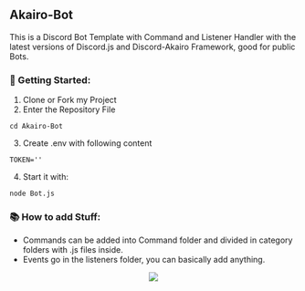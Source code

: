 ## Akairo-Bot
This is a Discord Bot Template with Command and Listener Handler with the latest versions of Discord.js and Discord-Akairo Framework, good for public Bots.

### 📒 Getting Started:

1. Clone or Fork my Project
2. Enter the Repository File
```` 
cd Akairo-Bot
````

3. Create .env with following content

````
TOKEN=''
````
4. Start it with:
````
node Bot.js
````

### 📚 How to add Stuff:
* Commands can be added into Command folder and divided in category folders with .js files inside.
* Events go in the listeners folder, you can basically add anything.

<div align=center>
  <img src="https://forthebadge.com/images/badges/built-with-love.svg" />
</div>
